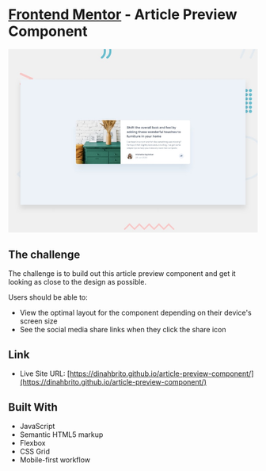 # [Frontend Mentor](frontendmentor.io/) - Article Preview Component
![](./images/screenshot.jpg)

## The challenge
The challenge is to build out this article preview component and get it looking as close to the design as possible.

Users should be able to:

- View the optimal layout for the component depending on their device's screen size
- See the social media share links when they click the share icon

## Link

- Live Site URL: [https://dinahbrito.github.io/article-preview-component/](https://dinahbrito.github.io/article-preview-component/)

## Built With

- JavaScript
- Semantic HTML5 markup
- Flexbox
- CSS Grid
- Mobile-first workflow



